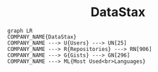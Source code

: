 <h1 align="center">DataStax</h1>

```mermaid
graph LR
COMPANY_NAME{DataStax}
COMPANY_NAME ---> U{Users} ---> UN[25]
COMPANY_NAME ---> R{Repositories} ---> RN[906]
COMPANY_NAME ---> G{Gists} ---> GN[296]
COMPANY_NAME ---> ML{Most Used<br>Languages}
```
